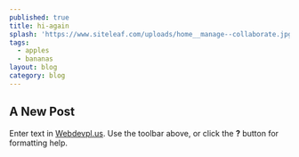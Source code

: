 ```yaml
---
published: true
title: hi-again
splash: 'https://www.siteleaf.com/uploads/home__manage--collaborate.jpg'
tags:
  - apples
  - bananas
layout: blog
category: blog
---
```

## A New Post

Enter text in [Webdevpl.us](https://webdevpl.us/). Use the toolbar above, or click the **?** button for formatting help.
